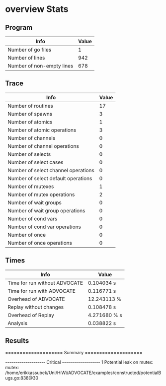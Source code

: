 # overview Stats

## Program
| Info | Value |
| - | - |
| Number of go files | 1 |
| Number of lines | 942 |
| Number of non-empty lines | 678 |


## Trace
| Info | Value |
| - | - |
| Number of routines | 17 |
| Number of spawns | 3 |
| Number of atomics | 1 |
| Number of atomic operations | 3 |
| Number of channels | 0 |
| Number of channel operations | 0 |
| Number of selects | 0 |
| Number of select cases | 0 |
| Number of select channel operations | 0 |
| Number of select default operations | 0 |
| Number of mutexes | 1 |
| Number of mutex operations | 2 |
| Number of wait groups | 0 |
| Number of wait group operations | 0 |
| Number of cond vars | 0 |
| Number of cond var operations | 0 |
| Number of once | 0| 
| Number of once operations | 0 |


## Times
| Info | Value |
| - | - |
| Time for run without ADVOCATE | 0.104034 s |
| Time for run with ADVOCATE | 0.116771 s |
| Overhead of ADVOCATE | 12.243113 % |
| Replay without changes | 0.108478 s |
| Overhead of Replay | 4.271680 % s |
| Analysis | 0.038822 s |


## Results
==================== Summary ====================

-------------------- Critical -------------------
1 Potential leak on mutex:
	mutex: /home/erikkassubek/Uni/HiWi/ADVOCATE/examples/constructed/potentialBugs.go:838@30
	

